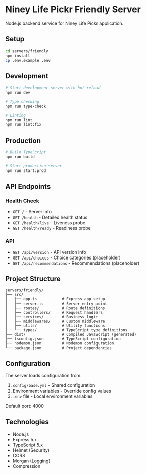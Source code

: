 # Niney Life Pickr Friendly Server

Node.js backend service for Niney Life Pickr application.

## Setup

```bash
cd servers/friendly
npm install
cp .env.example .env
```

## Development

```bash
# Start development server with hot reload
npm run dev

# Type checking
npm run type-check

# Linting
npm run lint
npm run lint:fix
```

## Production

```bash
# Build TypeScript
npm run build

# Start production server
npm run start:prod
```

## API Endpoints

### Health Check
- `GET /` - Server info
- `GET /health` - Detailed health status
- `GET /health/live` - Liveness probe
- `GET /health/ready` - Readiness probe

### API
- `GET /api/version` - API version info
- `GET /api/choices` - Choice categories (placeholder)
- `GET /api/recommendations` - Recommendations (placeholder)

## Project Structure

```
servers/friendly/
├── src/
│   ├── app.ts           # Express app setup
│   ├── server.ts        # Server entry point
│   ├── routes/          # Route definitions
│   ├── controllers/     # Request handlers
│   ├── services/        # Business logic
│   ├── middlewares/     # Custom middleware
│   ├── utils/           # Utility functions
│   └── types/           # TypeScript type definitions
├── dist/                # Compiled JavaScript (generated)
├── tsconfig.json        # TypeScript configuration
├── nodemon.json         # Nodemon configuration
└── package.json         # Project dependencies
```

## Configuration

The server loads configuration from:
1. `config/base.yml` - Shared configuration
2. Environment variables - Override config values
3. `.env` file - Local environment variables

Default port: 4000

## Technologies

- Node.js
- Express 5.x
- TypeScript 5.x
- Helmet (Security)
- CORS
- Morgan (Logging)
- Compression